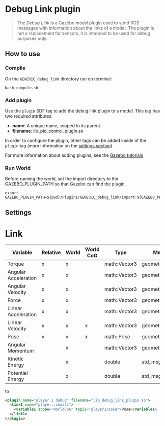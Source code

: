 # Debug Link plugin
> The *Debug Link* is a Gazebo *model* plugin used to send ROS messages with information about the links of a model. The plugin is not a replacement for sensors, it is intended to be used for debug purposes only.

## How to use
### Compile
On the `GENERIC_debug_link` directory run on terminal:

```
bash compile.sh
```

### Add plugin
Use the `plugin` SDF tag to add the debug link plugin to a model.
This tag has two required attributes:
* **name:** A unique name, scoped to its parent.
* **filename:** lib_pid_control_plugin.so

In order to configure the plugin, other tags can be added inside of the `plugin` tag (more information on the [settings section](#settings)).


For more information about adding plugins, see the [Gazebo tutorials](http://gazebosim.org/tutorials?tut=plugins_model&cat=running_the_plugin#RunningthePlugin.)

### Run World
Before running the world, set the import directory to the GAZEBO_PLUGIN_PATH so that Gazebo can find the plugin.

```
export GAZEBO_PLUGIN_PATH=$(pwd)/Plugins/GENERIC_debug_link/import:${GAZEBO_PLUGIN_PATH}
```

## Settings


# Link

Variable | Relative | World | World CoG | Type | Message Type
---| --- | --- | --- | --- |---
Torque | x | x | | math::Vector3 | geometry_msgs::Vector3
Angular Acceleration | x | x | | math::Vector3 | geometry_msgs::Vector3
Angular Velocity | x | x | | math::Vector3 | geometry_msgs::Vector3
Force | x | x | | math::Vector3 | geometry_msgs::Vector3
Linear Acceleration | x | x | | math::Vector3 | geometry_msgs::Vector3
Linear Velocity | x | x | x | math::Vector3 | geometry_msgs::Vector3
Pose | x | x | x | math::Pose | geometry_msgs::Pose
Angular Momentum | | x | | math::Vector3 | geometry_msgs::Vector3
Kinetic Energy | | x | | double | std_msgs::Float64
Potential Energy | | x | | double | std_msgs::Float64



to

```xml
<plugin name="player 1 debug" filename="lib_debug_link_plugin.so">
  <link1 name="player::chassi">
    <variable1 scope="WorldCoG" topic="player1/pose">Pose</variable1>
  </link1>
</plugin>
```
